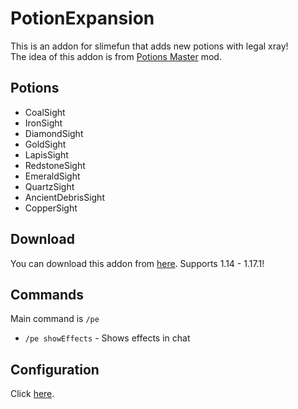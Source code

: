 # PotionExpansion
This is an addon for slimefun that adds new potions with legal xray!<br>
The idea of this addon is from [Potions Master](https://www.curseforge.com/minecraft/mc-mods/potionsmaster) mod.

## Potions
- CoalSight
- IronSight
- DiamondSight
- GoldSight
- LapisSight
- RedstoneSight
- EmeraldSight
- QuartzSight
- AncientDebrisSight
- CopperSight

## Download
You can download this addon from [here](https://github.com/EpicPlayerA10/PotionExpansion/releases).
Supports 1.14 - 1.17.1!

## Commands
Main command is `/pe`
- `/pe showEffects` - Shows effects in chat

## Configuration
Click [here](https://github.com/EpicPlayerA10/PotionExpansion/wiki).
